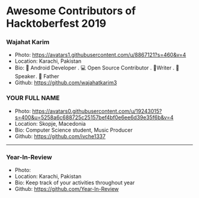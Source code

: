# Awesome Contributors of Hacktoberfest 2019

### Wajahat Karim
- Photo: https://avatars1.githubusercontent.com/u/8867121?s=460&v=4
- Location: Karachi, Pakistan
- Bio: 📱 Android Developer . 💻 Open Source Contributor . 📝Writer . 🎤 Speaker . 👶 Father 
- Github: https://github.com/wajahatkarim3

### YOUR FULL NAME
- Photo: https://avatars0.githubusercontent.com/u/19243015?s=400&u=5258a6c688725c25157bef4bf0e6ee6d39e35f6b&v=4
- Location: Skopje, Macedonia
- Bio: Computer Science student, Music Producer
- Github: https://github.com/ivche1337

-----------

### Year-In-Review
- Photo: 
- Location: Karachi, Pakistan
- Bio: Keep track of your activities throughout year
- Github: https://github.com/Year-In-Review
